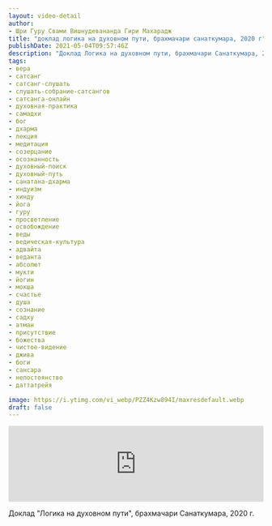 ```yaml
---
layout: video-detail
author:
- Шри Гуру Свами Вишнудевананда Гири Махарадж
title: "доклад логика на духовном пути, брахмачари санаткумара, 2020 г"
publishDate: 2021-05-04T09:57:46Z
description: "Доклад Логика на духовном пути, брахмачари Санаткумара, 2020 г."
tags: 
- вера
- сатсанг
- сатсанг-слушать
- слушать-собрание-сатсангов
- сатсанга-онлайн
- духовная-практика
- самадхи
- бог
- дхарма
- лекция
- медитация
- созерцание
- осознанность
- духовный-поиск
- духовный-путь
- санатана-дхарма
- индуизм
- хинду
- йога
- гуру
- просветление
- освобождение
- веды
- ведическая-культура
- адвайта
- веданта
- абсолют
- мукти
- йогин
- мокша
- счастье
- душа
- сознание
- садху
- атман
- присутствие
- божества
- чистое-видение
- джива
- боги
- сансара
- непостоянство
- даттатрейя

image: https://i.ytimg.com/vi_webp/PZZ4Kzw894I/maxresdefault.webp
draft: false
---
```


<iframe width="100%" src="https://www.youtube.com/embed/PZZ4Kzw894I" frameborder="0" allowfullscreen=""></iframe> 

 Доклад "Логика на духовном пути", брахмачари Санаткумара, 2020 г.

  

 